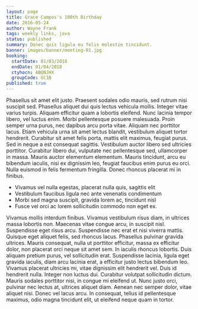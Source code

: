 ```yaml
---
layout: page
title: Grace Campos's 100th Birthday
date: 2016-05-24
author: Wayne Frank
tags: weekly links, java
status: published
summary: Donec quis ligula eu felis molestie tincidunt.
banner: images/banner/meeting-01.jpg
booking:
  startDate: 01/03/2018
  endDate: 01/04/2018
  ctyhocn: ABQNJHX
  groupCode: GC1B
published: true
---
```

Phasellus sit amet elit justo. Praesent sodales odio mauris, sed rutrum nisi suscipit sed. Phasellus aliquet dui quis lectus vehicula mollis. Integer vitae varius turpis. Aliquam efficitur quam a lobortis eleifend. Nunc lacinia tempor libero, vel luctus enim. Morbi pellentesque posuere malesuada.
Proin semper urna purus, nec dapibus arcu porta vitae. Aliquam nec porttitor lacus. Etiam vehicula urna sit amet lectus blandit, vestibulum aliquet tortor hendrerit. Curabitur sit amet felis porta, mattis elit maximus, feugiat purus. Sed in neque a est consequat sagittis. Vestibulum auctor libero sed ultricies porttitor. Curabitur libero dui, vulputate nec pellentesque sed, ullamcorper in massa. Mauris auctor elementum elementum. Mauris tincidunt, arcu eu bibendum iaculis, nisi ex dignissim leo, feugiat faucibus enim purus eu orci. Nulla euismod in felis fermentum fringilla. Donec rhoncus placerat mi in finibus.

* Vivamus vel nulla egestas, placerat nulla quis, sagittis elit
* Vestibulum faucibus ligula nec ante venenatis condimentum
* Morbi sed magna suscipit, gravida lorem ac, tincidunt nisl
* Fusce vel orci ac lorem sollicitudin commodo non eget ex.

Vivamus mollis interdum finibus. Vivamus vestibulum risus diam, in ultrices massa lobortis non. Maecenas vitae congue arcu, in suscipit nisl. Suspendisse eget risus arcu. Suspendisse nec erat et nisi viverra mattis. Quisque eget aliquet felis, sed rhoncus lacus. Phasellus pulvinar gravida ultrices. Mauris consequat, nulla ut porttitor efficitur, massa ex efficitur dolor, non placerat orci neque sit amet sem. In iaculis rhoncus lobortis.
Duis aliquam pretium purus, vel sollicitudin erat. Suspendisse lacinia, ligula eget gravida iaculis, diam arcu lacinia erat, a efficitur justo lectus bibendum leo. Vivamus placerat ultricies mi, vitae dignissim elit hendrerit vel. Duis id hendrerit nulla. Integer non luctus dui. Curabitur volutpat sollicitudin dictum. Mauris sodales porttitor nisi, in congue mi eleifend ut. Nunc justo orci, pulvinar nec lectus at, ultrices aliquet diam. Aenean nec semper dolor, vitae aliquet nisi. Donec vel lacus arcu. In consequat, tellus id pellentesque maximus, odio magna tincidunt elit, ut eleifend neque quam in tortor.
